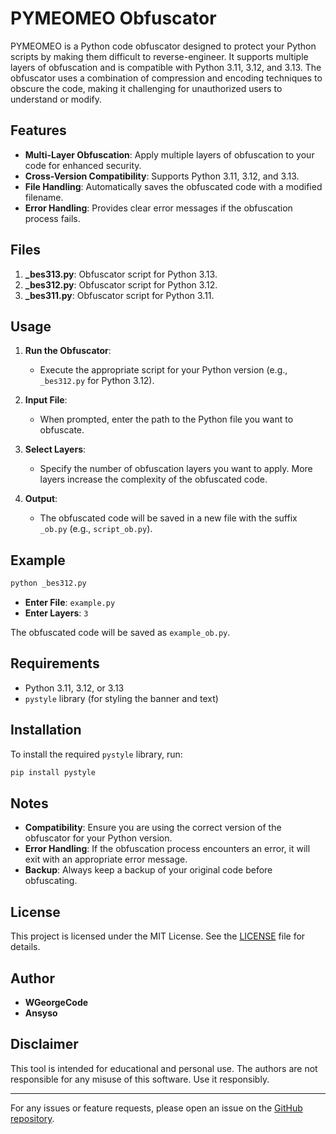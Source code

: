 # PYMEOMEO Obfuscator

PYMEOMEO is a Python code obfuscator designed to protect your Python scripts by making them difficult to reverse-engineer. It supports multiple layers of obfuscation and is compatible with Python 3.11, 3.12, and 3.13. The obfuscator uses a combination of compression and encoding techniques to obscure the code, making it challenging for unauthorized users to understand or modify.

## Features

- **Multi-Layer Obfuscation**: Apply multiple layers of obfuscation to your code for enhanced security.
- **Cross-Version Compatibility**: Supports Python 3.11, 3.12, and 3.13.
- **File Handling**: Automatically saves the obfuscated code with a modified filename.
- **Error Handling**: Provides clear error messages if the obfuscation process fails.

## Files

1. **_bes313.py**: Obfuscator script for Python 3.13.
2. **_bes312.py**: Obfuscator script for Python 3.12.
3. **_bes311.py**: Obfuscator script for Python 3.11.

## Usage

1. **Run the Obfuscator**:
   - Execute the appropriate script for your Python version (e.g., `_bes312.py` for Python 3.12).

2. **Input File**:
   - When prompted, enter the path to the Python file you want to obfuscate.

3. **Select Layers**:
   - Specify the number of obfuscation layers you want to apply. More layers increase the complexity of the obfuscated code.

4. **Output**:
   - The obfuscated code will be saved in a new file with the suffix `_ob.py` (e.g., `script_ob.py`).

## Example

```bash
python _bes312.py
```

- **Enter File**: `example.py`
- **Enter Layers**: `3`

The obfuscated code will be saved as `example_ob.py`.

## Requirements

- Python 3.11, 3.12, or 3.13
- `pystyle` library (for styling the banner and text)

## Installation

To install the required `pystyle` library, run:

```bash
pip install pystyle
```

## Notes

- **Compatibility**: Ensure you are using the correct version of the obfuscator for your Python version.
- **Error Handling**: If the obfuscation process encounters an error, it will exit with an appropriate error message.
- **Backup**: Always keep a backup of your original code before obfuscating.

## License

This project is licensed under the MIT License. See the [LICENSE](LICENSE) file for details.

## Author

- **WGeorgeCode**
- **Ansyso**

## Disclaimer

This tool is intended for educational and personal use. The authors are not responsible for any misuse of this software. Use it responsibly.

---

For any issues or feature requests, please open an issue on the [GitHub repository](https://github.com/Ansyso/PYMEOMEO).
